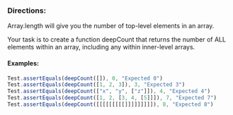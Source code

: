 ### Directions: 

Array.length will give you the number of top-level elements in an array.

Your task is to create a function deepCount that returns the number of ALL elements within an array, including any within inner-level arrays.

#### Examples:

```javascript
Test.assertEquals(deepCount([]), 0, "Expected 0")
Test.assertEquals(deepCount([1, 2, 3]), 3, "Expected 3")
Test.assertEquals(deepCount(["x", "y", ["z"]]), 4, "Expected 4")
Test.assertEquals(deepCount([1, 2, [3, 4, [5]]]), 7, "Expected 7")
Test.assertEquals(deepCount([[[[[[[[[]]]]]]]]]), 8, "Expected 8")
```